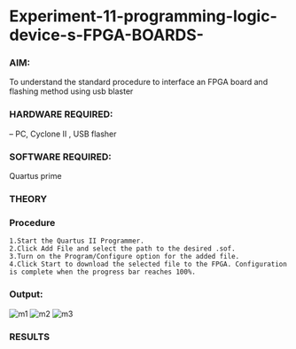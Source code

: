 # Experiment-11-programming-logic-device-s-FPGA-BOARDS-
### AIM: 
 To understand the standard procedure to interface an FPGA board and flashing method using usb blaster 
### HARDWARE REQUIRED:  
 – PC, Cyclone II , USB flasher
### SOFTWARE REQUIRED:  
 Quartus prime
### THEORY 

### Procedure 
```
1.Start the Quartus II Programmer.
2.Click Add File and select the path to the desired .sof.
3.Turn on the Program/Configure option for the added file.
4.Click Start to download the selected file to the FPGA. Configuration is complete when the progress bar reaches 100%.
 ```
 
### Output:
![m1](https://user-images.githubusercontent.com/93427278/174054659-5d028a82-2ab2-4c9a-ba07-3956d398bc2d.png)
![m2](https://user-images.githubusercontent.com/93427278/174054666-85f63e5a-88ed-425c-b2d6-8785fb5febc8.png)
![m3](https://user-images.githubusercontent.com/93427278/174054678-f592f8b3-9dd3-47b4-878d-58225cef99fa.png)

### RESULTS 

